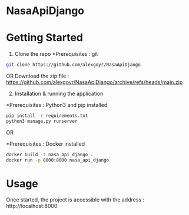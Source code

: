 # NasaApiDjango

# Getting Started
1. Clone the repo
*Prerequisites : git
```sh
git clone https://github.com/alexgoyr/NasaApiDjango
```

OR Download the zip file : https://github.com/alexgoyr/NasaApiDjango/archive/refs/heads/main.zip


2. Installation & running the application

*Prerequisites : Python3 and pip installed
```sh
pip install -r requirements.txt
python3 manage.py runserver
```

OR

*Prerequisites : Docker installed
```sh
docker build -t nasa_api_django .
docker run -p 8000:8000 nasa_api_django
```

# Usage
Once started, the project is accessible with the address : http://localhost:8000